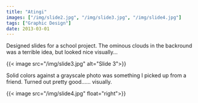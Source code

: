 ```yaml
---
title: "Atingi"
images: ["/img/slide2.jpg", "/img/slide3.jpg", "/img/slide4.jpg"]
tags: ["Graphic Design"]
date: 2013-03-01
---
```


Designed slides for a school project. The ominous clouds in the backround was a terrible idea, but looked nice visually...

{{< image src="/img/slide3.jpg" alt="Slide 3">}}

Solid colors against a grayscale photo was something I picked up from a friend. Turned out pretty good...... visually.

{{< image src="/img/slide4.jpg" float="right">}}
